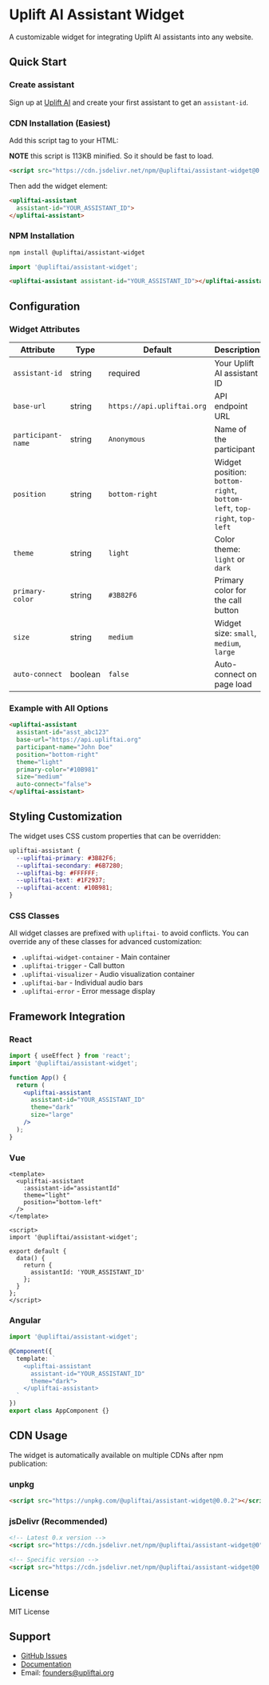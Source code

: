 # Uplift AI Assistant Widget

A customizable widget for integrating Uplift AI assistants into any website.


## Quick Start

### Create assistant

Sign up at [Uplift AI](https://upliftai.org) and create your first assistant to get an `assistant-id`.

### CDN Installation (Easiest)

Add this script tag to your HTML:

**NOTE** this script is 113KB minified. So it should be fast to load.

```html
<script src="https://cdn.jsdelivr.net/npm/@upliftai/assistant-widget@0.0.2" async></script>
```

Then add the widget element:

```html
<upliftai-assistant 
  assistant-id="YOUR_ASSISTANT_ID">
</upliftai-assistant>
```

### NPM Installation

```bash
npm install @upliftai/assistant-widget
```

```javascript
import '@upliftai/assistant-widget';
```

```html
<upliftai-assistant assistant-id="YOUR_ASSISTANT_ID"></upliftai-assistant>
```

## Configuration

### Widget Attributes

| Attribute | Type | Default | Description |
|-----------|------|---------|-------------|
| `assistant-id` | string | required | Your Uplift AI assistant ID |
| `base-url` | string | `https://api.upliftai.org` | API endpoint URL |
| `participant-name` | string | `Anonymous` | Name of the participant |
| `position` | string | `bottom-right` | Widget position: `bottom-right`, `bottom-left`, `top-right`, `top-left` |
| `theme` | string | `light` | Color theme: `light` or `dark` |
| `primary-color` | string | `#3B82F6` | Primary color for the call button |
| `size` | string | `medium` | Widget size: `small`, `medium`, `large` |
| `auto-connect` | boolean | `false` | Auto-connect on page load |

### Example with All Options

```html
<upliftai-assistant 
  assistant-id="asst_abc123"
  base-url="https://api.upliftai.org"
  participant-name="John Doe"
  position="bottom-right"
  theme="light"
  primary-color="#10B981"
  size="medium"
  auto-connect="false">
</upliftai-assistant>
```

## Styling Customization

The widget uses CSS custom properties that can be overridden:

```css
upliftai-assistant {
  --upliftai-primary: #3B82F6;
  --upliftai-secondary: #6B7280;
  --upliftai-bg: #FFFFFF;
  --upliftai-text: #1F2937;
  --upliftai-accent: #10B981;
}
```

### CSS Classes

All widget classes are prefixed with `upliftai-` to avoid conflicts. You can override any of these classes for advanced customization:

- `.upliftai-widget-container` - Main container
- `.upliftai-trigger` - Call button
- `.upliftai-visualizer` - Audio visualization container
- `.upliftai-bar` - Individual audio bars
- `.upliftai-error` - Error message display

## Framework Integration

### React

```jsx
import { useEffect } from 'react';
import '@upliftai/assistant-widget';

function App() {
  return (
    <upliftai-assistant 
      assistant-id="YOUR_ASSISTANT_ID"
      theme="dark"
      size="large"
    />
  );
}
```

### Vue

```vue
<template>
  <upliftai-assistant 
    :assistant-id="assistantId"
    theme="light"
    position="bottom-left"
  />
</template>

<script>
import '@upliftai/assistant-widget';

export default {
  data() {
    return {
      assistantId: 'YOUR_ASSISTANT_ID'
    };
  }
};
</script>
```

### Angular

```typescript
import '@upliftai/assistant-widget';

@Component({
  template: `
    <upliftai-assistant 
      assistant-id="YOUR_ASSISTANT_ID"
      theme="dark">
    </upliftai-assistant>
  `
})
export class AppComponent {}
```

## CDN Usage

The widget is automatically available on multiple CDNs after npm publication:

### unpkg
```html
<script src="https://unpkg.com/@upliftai/assistant-widget@0.0.2"></script>
```

### jsDelivr (Recommended)
```html
<!-- Latest 0.x version -->
<script src="https://cdn.jsdelivr.net/npm/@upliftai/assistant-widget@0"></script>

<!-- Specific version -->
<script src="https://cdn.jsdelivr.net/npm/@upliftai/assistant-widget@0.0.2"></script>
```

## License

MIT License

## Support

- [GitHub Issues](https://github.com/uplift-initiative/assistant-widget/issues)
- [Documentation](https://docs.upliftai.org)
- Email: founders@upliftai.org